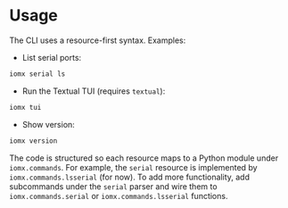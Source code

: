 # Usage

The CLI uses a resource-first syntax. Examples:

- List serial ports:

```bash
iomx serial ls
```

- Run the Textual TUI (requires `textual`):

```bash
iomx tui
```

- Show version:

```bash
iomx version
```

The code is structured so each resource maps to a Python module under `iomx.commands`.
For example, the `serial` resource is implemented by `iomx.commands.lsserial` (for now). To add more functionality, add subcommands under the `serial` parser and wire them to `iomx.commands.serial` or `iomx.commands.lsserial` functions.

